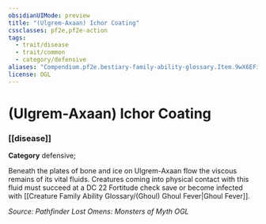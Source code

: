 ```yaml
---
obsidianUIMode: preview
title: "(Ulgrem-Axaan) Ichor Coating"
cssclasses: pf2e,pf2e-action
tags:
  - trait/disease
  - trait/common
  - category/defensive
aliases: "Compendium.pf2e.bestiary-family-ability-glossary.Item.9wX6EFimVFYFZjD7"
license: OGL
---
```

# (Ulgrem-Axaan) Ichor Coating

### [[disease]]

**Category** defensive; 




Beneath the plates of bone and ice on Ulgrem-Axaan flow the viscous remains of its vital fluids. Creatures coming into physical contact with this fluid must succeed at a DC 22 Fortitude check save or become infected with [[Creature Family Ability Glossary/(Ghoul) Ghoul Fever|Ghoul Fever]].

*Source: Pathfinder Lost Omens: Monsters of Myth*
*OGL*